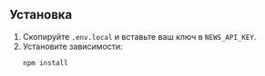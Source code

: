 ## Установка

1. Скопируйте `.env.local` и вставьте ваш ключ в `NEWS_API_KEY`.
2. Установите зависимости:
   ```bash
   npm install